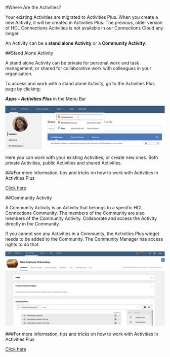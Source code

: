 #Where Are the Activities?

Your existing Activities are migrated to Activities Plus. When you create a new Activity, it will be created in Activities Plus. The previous, older version of HCL Connections Activities is not available in our Connections Cloud any longer.

An Activity can be a **stand alone Activity** or a **Community Activity**.

##Stand Alone Activity

A stand alone Activity can be private for personal work and task management, or shared for collaborative work with colleagues in your organisation.

To access and work with a stand alone Activity, go to the Activities Plus page by clicking:

**_Apps – Activities Plus_** in the Menu Bar

<img src="/assets/images/screen-shots/aplus/aplus-menu-item.png" alt="Activities Plus" />

Here you can work with your existing Activities, or create new ones. Both private Activities, public Activities and shared Activities.

###For more information, tips and tricks on how to work with Activities in Activities Plus

[Click here](https://downloads.collab.cloud/aplus-tips-and-tricks)


##Community Activity

A Community Activity is an Activity that belongs to a specific HCL Connections Community. The members of the Community are also members of the Community Activity. Collaborate and access the Activity directly in the Community.

If you cannot see any Activities in a Community, the Activities Plus widget needs to be added to the Community. The Community Manager has access rights to do that.

<img src="/assets/images/screen-shots/aplus/aplus-widget-in-community.png" alt="Activities Plus Widget in Community" />

###For more information, tips and tricks on how to work with Activities in Activities Plus

[Click here](https://downloads.collab.cloud/aplus-tips-and-tricks)
